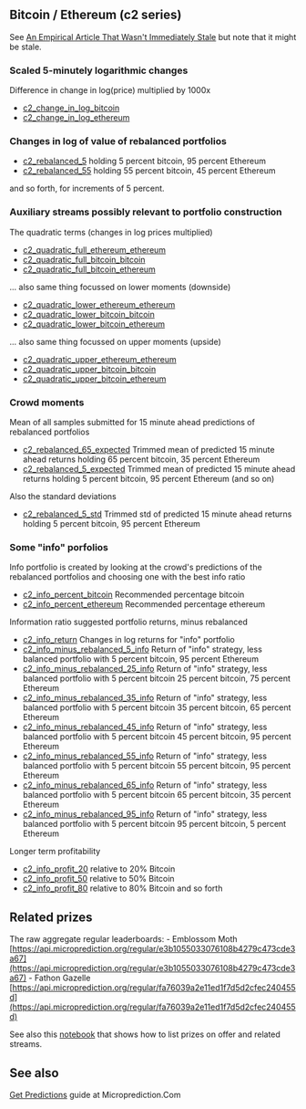 


## Bitcoin / Ethereum (c2 series)
See [An Empirical Article That Wasn't Immediately Stale](https://microprediction.medium.com/an-empirical-article-that-wasnt-immediately-stale-720abfb4678f) but note that it might be stale.  

### Scaled 5-minutely logarithmic changes 
Difference in change in log(price) multiplied by 1000x
* [c2_change_in_log_bitcoin](https://www.microprediction.org/stream_dashboard.html?stream=c2_change_in_log_bitcoin)
* [c2_change_in_log_ethereum](https://www.microprediction.org/stream_dashboard.html?stream=c2_change_in_log_ethereum)


### Changes in log of value of rebalanced portfolios 

* [c2_rebalanced_5](https://www.microprediction.org/stream_dashboard.html?stream=c2_rebalanced_5) holding 5 percent bitcoin, 95 percent Ethereum
* [c2_rebalanced_55](https://www.microprediction.org/stream_dashboard.html?stream=c2_rebalanced_55) holding 55 percent bitcoin, 45 percent Ethereum

and so forth, for increments of 5 percent. 

### Auxiliary streams possibly relevant to portfolio construction

The quadratic terms (changes in log prices multiplied)
* [c2_quadratic_full_ethereum_ethereum](https://www.microprediction.org/stream_dashboard.html?stream=c2_quadratic_full_ethereum_ethereum)
* [c2_quadratic_full_bitcoin_bitcoin](https://www.microprediction.org/stream_dashboard.html?stream=c2_quadratic_full_bitcoin_bitcoin)
* [c2_quadratic_full_bitcoin_ethereum](https://www.microprediction.org/stream_dashboard.html?stream=c2_quadratic_full_bitcoin_ethereum)
 
... also same thing focussed on lower moments (downside)
* [c2_quadratic_lower_ethereum_ethereum](https://www.microprediction.org/stream_dashboard.html?stream=c2_quadratic_lower_ethereum_ethereum)
* [c2_quadratic_lower_bitcoin_bitcoin](https://www.microprediction.org/stream_dashboard.html?stream=c2_quadratic_lower_bitcoin_bitcoin)
* [c2_quadratic_lower_bitcoin_ethereum](https://www.microprediction.org/stream_dashboard.html?stream=c2_quadratic_lower_bitcoin_ethereum)

... also same thing focussed on upper moments (upside)
* [c2_quadratic_upper_ethereum_ethereum](https://www.microprediction.org/stream_dashboard.html?stream=c2_quadratic_upper_ethereum_ethereum)
* [c2_quadratic_upper_bitcoin_bitcoin](https://www.microprediction.org/stream_dashboard.html?stream=c2_quadratic_upper_bitcoin_bitcoin)
* [c2_quadratic_upper_bitcoin_ethereum](https://www.microprediction.org/stream_dashboard.html?stream=c2_quadratic_upper_bitcoin_ethereum)

### Crowd moments

Mean of all samples submitted for 15 minute ahead predictions of rebalanced portfolios
* [c2_rebalanced_65_expected](https://www.microprediction.org/stream_dashboard.html?stream=c2_rebalanced_65_expected) Trimmed mean of predicted 15 minute ahead returns holding 65 percent bitcoin, 35 percent Ethereum
* [c2_rebalanced_5_expected](https://www.microprediction.org/stream_dashboard.html?stream=c2_rebalanced_5_expected) Trimmed mean of predicted 15 minute ahead returns holding 5 percent bitcoin, 95 percent Ethereum
(and so on)

Also the standard deviations 
* [c2_rebalanced_5_std](https://www.microprediction.org/stream_dashboard.html?stream=c2_rebalanced_5_std) Trimmed std of predicted 15 minute ahead returns holding 5 percent bitcoin, 95 percent Ethereum

### Some "info" porfolios

Info portfolio is created by looking at the crowd's predictions of the rebalanced portfolios and choosing one with the best info ratio 
* [c2_info_percent_bitcoin](https://www.microprediction.org/stream_dashboard.html?stream=c2_info_percent_bitcoin) Recommended percentage bitcoin
* [c2_info_percent_ethereum](https://www.microprediction.org/stream_dashboard.html?stream=c2_info_percent_ethereum) Recommended percentage ethereum 


Information ratio suggested portfolio returns, minus rebalanced
* [c2_info_return](https://www.microprediction.org/stream_dashboard.html?stream=c2_info_return) Changes in log returns for "info" portfolio
* [c2_info_minus_rebalanced_5_info](https://www.microprediction.org/stream_dashboard.html?stream=c2_info_minus_rebalanced_5_info) Return of "info" strategy, less balanced portfolio with 5 percent bitcoin, 95 percent Ethereum
* [c2_info_minus_rebalanced_25_info](https://www.microprediction.org/stream_dashboard.html?stream=c2_info_minus_rebalanced_25_info) Return of "info" strategy, less balanced portfolio with 5 percent bitcoin 25 percent bitcoin, 75 percent Ethereum
* [c2_info_minus_rebalanced_35_info](https://www.microprediction.org/stream_dashboard.html?stream=c2_info_minus_rebalanced_35_info) Return of "info" strategy, less balanced portfolio with 5 percent bitcoin 35 percent bitcoin, 65 percent Ethereum
* [c2_info_minus_rebalanced_45_info](https://www.microprediction.org/stream_dashboard.html?stream=c2_info_minus_rebalanced_45_info) Return of "info" strategy, less balanced portfolio with 5 percent bitcoin 45 percent bitcoin, 95 percent Ethereum
* [c2_info_minus_rebalanced_55_info](https://www.microprediction.org/stream_dashboard.html?stream=c2_info_minus_rebalanced_55_info) Return of "info" strategy, less balanced portfolio with 5 percent bitcoin 55 percent bitcoin, 95 percent Ethereum
* [c2_info_minus_rebalanced_65_info](https://www.microprediction.org/stream_dashboard.html?stream=c2_info_minus_rebalanced_65_info) Return of "info" strategy, less balanced portfolio with 5 percent bitcoin 65 percent bitcoin, 35 percent Ethereum
* [c2_info_minus_rebalanced_95_info](https://www.microprediction.org/stream_dashboard.html?stream=c2_rebalanced_95_info) Return of "info" strategy, less balanced portfolio with 5 percent bitcoin 95 percent bitcoin, 5 percent Ethereum

Longer term profitability
* [c2_info_profit_20](https://www.microprediction.org/stream_dashboard.html?stream=c2_info_profit_20) relative to 20% Bitcoin
* [c2_info_profit_50](https://www.microprediction.org/stream_dashboard.html?stream=c2_info_profit_50) relative to 50% Bitcoin
* [c2_info_profit_80](https://www.microprediction.org/stream_dashboard.html?stream=c2_info_profit_80) relative to 80% Bitcoin
and so forth


## Related prizes

The raw aggregate regular leaderboards:
    - Emblossom Moth [https://api.microprediction.org/regular/e3b1055033076108b4279c473cde3a67](https://api.microprediction.org/regular/e3b1055033076108b4279c473cde3a67)
    - Fathon Gazelle [https://api.microprediction.org/regular/fa76039a2e11ed1f7d5d2cfec240455d](https://api.microprediction.org/regular/fa76039a2e11ed1f7d5d2cfec240455d)

See also this [notebook](https://github.com/microprediction/microprediction/blob/master/notebook_examples/List%20Current%20Prizes.ipynb) that shows how to list prizes on offer and related streams. 

## See also 

[Get Predictions](https://www.microprediction.com/get-predictions) guide at Microprediction.Com

 
